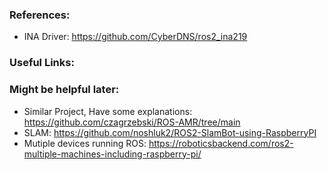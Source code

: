 ### References:
- INA Driver: https://github.com/CyberDNS/ros2_ina219

### Useful Links:


### Might be helpful later: 
- Similar Project, Have some explanations: https://github.com/czagrzebski/ROS-AMR/tree/main
- SLAM: https://github.com/noshluk2/ROS2-SlamBot-using-RaspberryPI
- Mutiple devices running ROS: https://roboticsbackend.com/ros2-multiple-machines-including-raspberry-pi/

